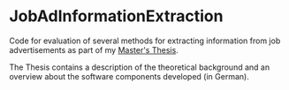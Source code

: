 # JobAdInformationExtraction

Code for evaluation of several methods for extracting information from job advertisements as part of my <a href="http://www.spinfo.phil-fak.uni-koeln.de/fileadmin/spinfo/projekte/bibb/Masterarbeit_Neumann_final.pdf">Master's Thesis</a>.

The Thesis contains a description of the theoretical background and an overview about the software components developed (in German).
